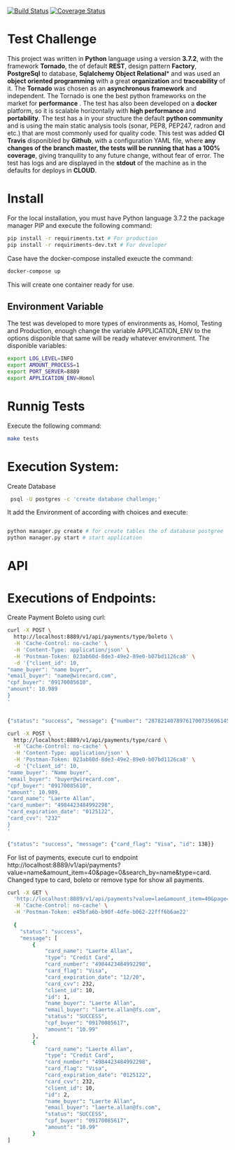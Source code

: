 [![Build Status](https://travis-ci.com/laerteallan/challange.svg?branch=master)](https://travis-ci.com/laerteallan/challange)
[![Coverage Status](https://coveralls.io/repos/github/laerteallan/challange/badge.svg?branch=master)](https://coveralls.io/github/laerteallan/challange?branch=master)

# Test Challenge

This project was written in **Python** language using a version **3.7.2**, with the framework **Tornado**, the of default **REST**, design pattern **Factory**, **PostgreSql** to database, **Sqlalchemy Object Relational*** and was used an **object oriented programming** with a great **organization** and **traceability** of it. The **Tornado** was chosen as an **asynchronous framework** and independent. The Tornado is one the best python frameworks on the market for **performance** . 
The test has also been developed on a **docker** platform, so it is scalable horizontally with **high performance** and **portability**. The test has a in your structure the default  **python community** and is using the main static analysis tools (sonar, PEP8, PEP247, radron and etc.) that are most commonly used for quality code. This test was added **CI Travis** disponibled by **Github**, with a configuration YAML file, where **any changes of the branch master,  the tests will be running that has a 100% coverage**, giving tranquility to any future change, without fear of error. The test has logs and are displayed in the **stdout** of the machine as in the defaults for deploys in **CLOUD**.

# Install

For the local installation, you must have Python language 3.7.2 the package manager PIP and execute the following command:
```sh
pip install -r requiriments.txt # For production 
pip install -r requiriments-dev.txt # For developer 
```

Case have the docker-compose installed exeucte the command:
```sh
docker-compose up
```
This will create one container ready for use.

## Environment Variable
The test was developed to more types of environments as, Homol, Testing and Production, enough change the variable APPLICATION_ENV to the options disponible that same will be ready whatever environment. The disponible variables:
```sh
export LOG_LEVEL=INFO
export AMOUNT_PROCESS=1
export PORT_SERVER=8889
export APPLICATION_ENV=Homol
```
# Runnig Tests
Execute the following command:

```sh
make tests
```

# Execution System:

Create Database

```sh
 psql -U postgres -c 'create database challenge;'
```

It add the Environment of according with choices and execute:

```sh

python manager.py create # for create tables the of database postgree
python manager.py start # start application
```

# API


# Executions of Endpoints:

Create Payment Boleto using curl:

```sh
curl -X POST \
  http://localhost:8889/v1/api/payments/type/boleto \
  -H 'Cache-Control: no-cache' \
  -H 'Content-Type: application/json' \
  -H 'Postman-Token: 023ab60d-8de3-49e2-89e0-b07bd1126ca8' \
  -d '{"client_id": 10,
"name_buyer": "name buyer",
"email_buyer": "name@wirecard.com",
"cpf_buyer": "09170085610",
"amount": 10.989
}
'


{"status": "success", "message": {"number": "287821407897617007356961452738819332273288776689", "id": 136}}
```


```sh
curl -X POST \
  http://localhost:8889/v1/api/payments/type/card \
  -H 'Cache-Control: no-cache' \
  -H 'Content-Type: application/json' \
  -H 'Postman-Token: 023ab60d-8de3-49e2-89e0-b07bd1126ca8' \
  -d '{"client_id": 10,
"name_buyer": "Name buyer",
"email_buyer": "buyer@wirecard.com",
"cpf_buyer": "09170085610",
"amount": 10.989,
"card_name": "Laerte Allan",
"card_number": "4984423484992298",
"card_expiration_date": "0125122",
"card_cvv": "232"
}
'

{"status": "success", "message": {"card_flag": "Visa", "id": 138}}
```
For list of payments, execute curl to endpoint http://localhost:8889/v1/api/payments?value=name&amount_item=40&page=0&search_by=name&type=card. Changed type to card, boleto or remove type
for show all payments.

```sh
curl -X GET \
  'http://localhost:8889/v1/api/payments?value=lae&amount_item=40&page=0&search_by=name&type=card' \
  -H 'Cache-Control: no-cache' \
  -H 'Postman-Token: e45bfa6b-b90f-4dfe-b062-22fff6b6ae22'
  
  {
    "status": "success",
    "message": [
        {
            "card_name": "Laerte Allan",
            "type": "Credit Card",
            "card_number": "4984423484992298",
            "card_flag": "Visa",
            "card_expiration_date": "12/20",
            "card_cvv": 232,
            "client_id": 10,
            "id": 1,
            "name_buyer": "Laerte Allan",
            "email_buyer": "laerte.allan@fs.com",
            "status": "SUCCESS",
            "cpf_buyer": "09170085617",
            "amount": "10.99"
        },
        {
            "card_name": "Laerte Allan",
            "type": "Credit Card",
            "card_number": "4984423484992298",
            "card_flag": "Visa",
            "card_expiration_date": "0125122",
            "card_cvv": 232,
            "client_id": 10,
            "id": 2,
            "name_buyer": "Laerte Allan",
            "email_buyer": "laerte.allan@fs.com",
            "status": "SUCCESS",
            "cpf_buyer": "09170085617",
            "amount": "10.99"
        }
]
  
```
